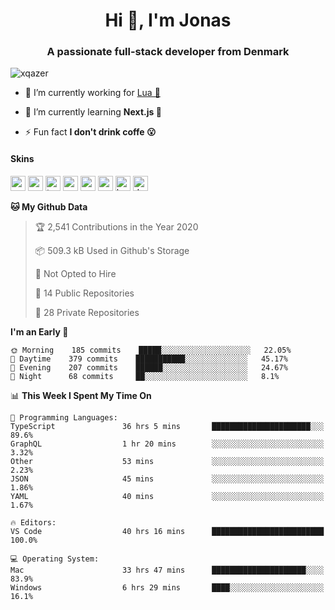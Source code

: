 <h1 align="center">Hi 👋, I'm Jonas</h1>
<h3 align="center">A passionate full-stack developer from Denmark</h3>

<p align="left"> <img src="https://komarev.com/ghpvc/?username=xqazer" alt="xqazer" /> </p>

- 🔭 I’m currently working for [Lua 🥰](https://lua.work) 

- 🌱 I’m currently learning **Next.js 🤯**

<!--- - 👨‍💻 All of my projects are available at [xqazer.github.io](xqazer.github.io) -->

- ⚡ Fun fact **I don't drink coffe 😮**

<h4>Skins</h4>
<p align="left">
  <img src="https://devicons.github.io/devicon/devicon.git/icons/react/react-original-wordmark.svg" alt="react" width="24" height="24"/>
  <img src="https://cdn.worldvectorlogo.com/logos/nextjs-3.svg" alt="nextjs" width="24" height="24"/>
  <img src="https://devicons.github.io/devicon/devicon.git/icons/typescript/typescript-original.svg" alt="typescript" width="24" height="24"/>
  <img src="https://devicons.github.io/devicon/devicon.git/icons/nodejs/nodejs-original-wordmark.svg" alt="nodejs" width="24" height="24"/>
  <img src="https://devicons.github.io/devicon/devicon.git/icons/postgresql/postgresql-original-wordmark.svg" alt="postgresql" width="24" height="24"/>
  <img src="https://www.vectorlogo.zone/logos/google_cloud/google_cloud-icon.svg" alt="gcp" width="24" height="24"/>
  <img src="https://www.vectorlogo.zone/logos/kubernetes/kubernetes-icon.svg" alt="kubernetes" width="24" height="24"/>
  <img src="https://devicons.github.io/devicon/devicon.git/icons/dot-net/dot-net-original-wordmark.svg" alt="dotnet" width="24" height="24"/>
</p>

<!--START_SECTION:waka-->
**🐱 My Github Data** 

> 🏆 2,541 Contributions in the Year 2020
 > 
> 📦 509.3 kB Used in Github's Storage 
 > 
> 🚫 Not Opted to Hire
 > 
> 📜 14 Public Repositories
 > 
> 🔑 28 Private Repositories 

**I'm an Early 🐤** 

```text
🌞 Morning    185 commits    █████░░░░░░░░░░░░░░░░░░░░   22.05% 
🌆 Daytime    379 commits    ███████████░░░░░░░░░░░░░░   45.17% 
🌃 Evening    207 commits    ██████░░░░░░░░░░░░░░░░░░░   24.67% 
🌙 Night      68 commits     ██░░░░░░░░░░░░░░░░░░░░░░░   8.1%

```


📊 **This Week I Spent My Time On** 

```text
💬 Programming Languages: 
TypeScript               36 hrs 5 mins       ██████████████████████░░░   89.6% 
GraphQL                  1 hr 20 mins        ░░░░░░░░░░░░░░░░░░░░░░░░░   3.32% 
Other                    53 mins             ░░░░░░░░░░░░░░░░░░░░░░░░░   2.23% 
JSON                     45 mins             ░░░░░░░░░░░░░░░░░░░░░░░░░   1.86% 
YAML                     40 mins             ░░░░░░░░░░░░░░░░░░░░░░░░░   1.67%

🔥 Editors: 
VS Code                  40 hrs 16 mins      █████████████████████████   100.0%

💻 Operating System: 
Mac                      33 hrs 47 mins      █████████████████████░░░░   83.9% 
Windows                  6 hrs 29 mins       ████░░░░░░░░░░░░░░░░░░░░░   16.1%

```


<!--END_SECTION:waka-->

